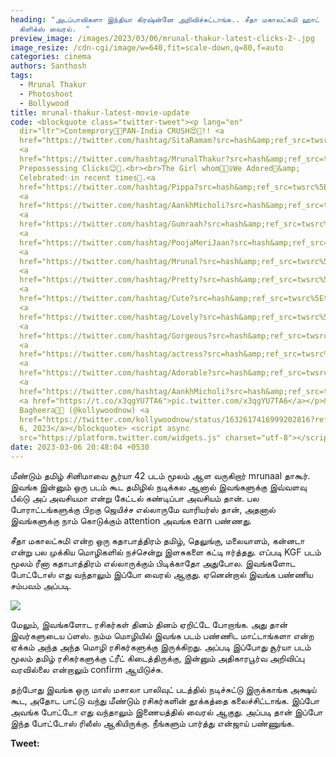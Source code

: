 ```yaml
---
heading: "அடப்பாவிகளா இந்தியா கிரஷ்ன்னே அறிவிச்சுட்டாங்க.. சீதா மகாலட்சுமி ஹாட்
  கிளிக்ஸ் வைரல்.  "
preview_image: /images/2023/03/06/mrunal-thakur-latest-clicks-2-.jpg
image_resize: /cdn-cgi/image/w=640,fit=scale-down,q=80,f=auto
categories: cinema
authors: Santhosh
tags:
  - Mrunal Thakur
  - Photoshoot
  - Bollywood
title: mrunal-thakur-latest-movie-update
code: <blockquote class="twitter-tweet"><p lang="en"
  dir="ltr">Contemprory🎈🏰PAN-India CRUSH😍🍩!! <a
  href="https://twitter.com/hashtag/SitaRamam?src=hash&amp;ref_src=twsrc%5Etfw">#SitaRamam</a>👰💞fame
  <a
  href="https://twitter.com/hashtag/MrunalThakur?src=hash&amp;ref_src=twsrc%5Etfw">#MrunalThakur</a>👖👱‍♀️
  Prepossessing Clicks😉📸.<br><br>The Girl whom🌻👱‍♀️We Adored🥰&amp;
  Celebrated✨in recent times🌈.<a
  href="https://twitter.com/hashtag/Pippa?src=hash&amp;ref_src=twsrc%5Etfw">#Pippa</a>
  <a
  href="https://twitter.com/hashtag/AankhMicholi?src=hash&amp;ref_src=twsrc%5Etfw">#AankhMicholi</a>
  <a
  href="https://twitter.com/hashtag/Gumraah?src=hash&amp;ref_src=twsrc%5Etfw">#Gumraah</a>
  <a
  href="https://twitter.com/hashtag/PoojaMeriJaan?src=hash&amp;ref_src=twsrc%5Etfw">#PoojaMeriJaan</a>
  <a
  href="https://twitter.com/hashtag/Mrunal?src=hash&amp;ref_src=twsrc%5Etfw">#Mrunal</a>
  <a
  href="https://twitter.com/hashtag/Pretty?src=hash&amp;ref_src=twsrc%5Etfw">#Pretty</a>
  <a
  href="https://twitter.com/hashtag/Cute?src=hash&amp;ref_src=twsrc%5Etfw">#Cute</a>
  <a
  href="https://twitter.com/hashtag/Lovely?src=hash&amp;ref_src=twsrc%5Etfw">#Lovely</a>
  <a
  href="https://twitter.com/hashtag/Gorgeous?src=hash&amp;ref_src=twsrc%5Etfw">#Gorgeous</a>
  <a
  href="https://twitter.com/hashtag/actress?src=hash&amp;ref_src=twsrc%5Etfw">#actress</a>
  <a
  href="https://twitter.com/hashtag/Adorable?src=hash&amp;ref_src=twsrc%5Etfw">#Adorable</a>
  <a
  href="https://twitter.com/hashtag/AankhMicholi?src=hash&amp;ref_src=twsrc%5Etfw">#AankhMicholi</a>
  <a href="https://t.co/x3qgYU7TA6">pic.twitter.com/x3qgYU7TA6</a></p>&mdash;
  Bagheera🧸💉 (@kollywoodnow) <a
  href="https://twitter.com/kollywoodnow/status/1632617416999202816?ref_src=twsrc%5Etfw">March
  6, 2023</a></blockquote> <script async
  src="https://platform.twitter.com/widgets.js" charset="utf-8"></script>
date: 2023-03-06 20:48:04 +0530
---
```

 மீண்டும் தமிழ் சினிமாவை சூர்யா 42 படம் மூலம் ஆள வருகிறார் mrunaal தாகூர். இவங்க இன்னும் ஒரு படம் கூட தமிழில் நடிக்கல ஆனால் இவங்களுக்கு இவ்வளவு பீல்டு அப் அவசியமா என்று கேட்டல் கண்டிப்பா அவசியம் தான். பல போராட்டங்களுக்கு பிறகு ஜெயிச்ச எல்லாருமே வாரியர்ஸ் தான், அதனால் இவங்களுக்கு நாம் கொடுக்கும் attention அவங்க earn பண்ணது.

சீதா மகாலட்சுமி என்ற ஒரு கதாபாத்திரம் தமிழ், தெலுங்கு, மலையாளம், கன்னடா என்று பல முக்கிய மொழிகளில் நச்சென்று இளசுகளை கட்டி ஈர்த்தது. எப்படி KGF படம் மூலம் ரீனா கதாபாத்திரம் எல்லாருக்கும் பிடிக்காதோ அதுபோல. இவங்களோட போட்டோஸ் எது வந்தாலும் இப்போ வைரல் ஆகுது. ஏனென்றால் இவங்க பண்ணிய சம்பவம் அப்படி.



![](/images/2023/03/06/mrunal-thakur-latest-clicks-1-.jpg)

மேலும், இவங்களோட ரசிகர்கள் தினம் தினம் ஏறிட்டே போறாங்க. அது தான் இவர்களுடைய ப்ளஸ். நம்ம மொழியில் இவங்க படம் பண்ணிட மாட்டாங்களா என்ற ஏக்கம் அந்த அந்த மொழி ரசிகர்களுக்கு இருக்கிறது. அப்படி இப்போது சூர்யா படம் மூலம் தமிழ் ரசிகர்களுக்கு ட்ரீட் கிடைத்திருக்கு, இன்னும் அதிகாரபூர்வ அறிவிப்பு வரவில்லை என்றாலும் confirm ஆயிடுச்சு.

தற்போது இவங்க ஒரு மாஸ் மசாலா பாலிவுட் படத்தில் நடிச்சுட்டு இருக்காங்க அக்ஷய் கூட, அதோட பாட்டு வந்து மீண்டும் ரசிகர்களின் தூக்கத்தை கலைச்சிட்டாங்க. இப்போ அவங்க போட்டோ எது வந்தாலும் இணையத்தில் வைரல் ஆகுது. அப்படி தான் இப்போ இந்த போட்டோஸ் ரிலீஸ் ஆகியிருக்கு. நீங்களும் பார்த்து என்ஜாய் பண்ணுங்க. 

**T﻿weet:**